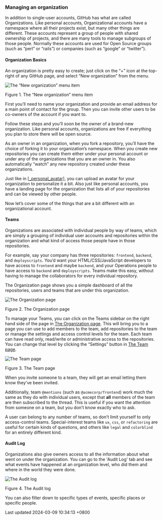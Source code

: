 ### Managing an organization

In addition to single-user accounts, GitHub has what are called
Organizations. Like personal accounts, Organizational accounts have a
namespace where all their projects exist, but many other things are
different. These accounts represent a group of people with shared
ownership of projects, and there are many tools to manage subgroups of
those people. Normally these accounts are used for Open Source groups
(such as “perl” or “rails”) or companies (such as “google” or
“twitter”).

#### Organization Basics

An organization is pretty easy to create; just click on the “+” icon at
the top-right of any GitHub page, and select “New organization” from the
menu.

![The “New organization” menu item](../../../../images/neworg.png)

Figure 1. The “New organization” menu item

First you’ll need to name your organization and provide an email address
for a main point of contact for the group. Then you can invite other
users to be co-owners of the account if you want to.

Follow these steps and you’ll soon be the owner of a brand-new
organization. Like personal accounts, organizations are free if
everything you plan to store there will be open source.

As an owner in an organization, when you fork a repository, you’ll have
the choice of forking it to your organization’s namespace. When you
create new repositories you can create them either under your personal
account or under any of the organizations that you are an owner in. You
also automatically “watch” any new repository created under these
organizations.

Just like in [\[\_personal_avatar\]](#_personal_avatar), you can upload
an avatar for your organization to personalize it a bit. Also just like
personal accounts, you have a landing page for the organization that
lists all of your repositories and can be viewed by other people.

Now let’s cover some of the things that are a bit different with an
organizational account.

#### Teams

Organizations are associated with individual people by way of teams,
which are simply a grouping of individual user accounts and repositories
within the organization and what kind of access those people have in
those repositories.

For example, say your company has three repositories: `frontend`,
`backend`, and `deployscripts`. You’d want your HTML/CSS/JavaScript
developers to have access to `frontend` and maybe `backend`, and your
Operations people to have access to `backend` and `deployscripts`. Teams
make this easy, without having to manage the collaborators for every
individual repository.

The Organization page shows you a simple dashboard of all the
repositories, users and teams that are under this organization.

![The Organization page](../../../../images/orgs-01-page.png)

Figure 2. The Organization page

To manage your Teams, you can click on the Teams sidebar on the right
hand side of the page in [The Organization page](#_org_page). This will
bring you to a page you can use to add members to the team, add
repositories to the team or manage the settings and access control
levels for the team. Each team can have read only, read/write or
administrative access to the repositories. You can change that level by
clicking the “Settings” button in [The Team page](#_team_page).

![The Team page](../../../../images/orgs-02-teams.png)

Figure 3. The Team page

When you invite someone to a team, they will get an email letting them
know they’ve been invited.

Additionally, team `@mentions` (such as `@acmecorp/frontend`) work much
the same as they do with individual users, except that **all** members
of the team are then subscribed to the thread. This is useful if you
want the attention from someone on a team, but you don’t know exactly
who to ask.

A user can belong to any number of teams, so don’t limit yourself to
only access-control teams. Special-interest teams like `ux`, `css`, or
`refactoring` are useful for certain kinds of questions, and others like
`legal` and `colorblind` for an entirely different kind.

#### Audit Log

Organizations also give owners access to all the information about what
went on under the organization. You can go to the 'Audit Log' tab and
see what events have happened at an organization level, who did them and
where in the world they were done.

![The Audit log](../../../../images/orgs-03-audit.png)

Figure 4. The Audit log

You can also filter down to specific types of events, specific places or
specific people.

Last updated 2024-03-09 10:34:13 +0800
